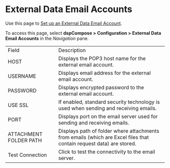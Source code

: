 # External Data Email Accounts

<div class="use">

Use this page to [Set up an External Data Email
Account](../Config/Set_up_an_External_Data_Email_Account.htm).

</div>

To access this page, select <span style="font-weight: bold;">dspCompose
\>
</span><span style="background: #ffffff;font-weight: bold;">Configuration
\> External Data Email Accounts</span> in the *Navigation*
pane.

|                        |                                                                                                                     |
| ---------------------- | ------------------------------------------------------------------------------------------------------------------- |
| Field                  | Description                                                                                                         |
| HOST                   | Displays the POP3 host name for the external email account.                                                         |
| USERNAME               | Displays email address for the external email account.                                                              |
| PASSWORD               | Displays encrypted password to the external email account.                                                          |
| USE SSL                | If enabled, standard security technology is used when sending and receiving emails.                                 |
| PORT                   | Displays port on the email server used for sending and receiving emails.                                            |
| ATTACHMENT FOLDER PATH | Displays path of folder where attachments from emails (which are Excel files that contain request data) are stored. |
| Test Connection        | Click to test the connectivity to the email server.                                                                 |
